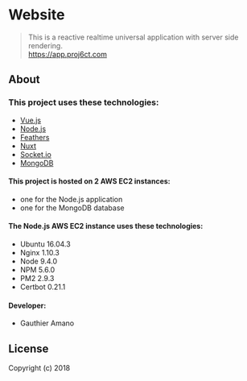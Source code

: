 # Website

> This is a reactive realtime universal application with server side rendering.<br>
https://app.proj6ct.com

## About

### This project uses these technologies:
- [Vue.js](https://vuejs.org)
- [Node.js](https://nodejs.org)
- [Feathers](http://feathersjs.com)
- [Nuxt](https://nuxtjs.org)
- [Socket.io](https://socket.io)
- [MongoDB](https://www.mongodb.com)

#### This project is hosted on 2 AWS EC2 instances:
- one for the Node.js application
- one for the MongoDB database

#### The Node.js AWS EC2 instance uses these technologies:
- Ubuntu 16.04.3
- Nginx 1.10.3
- Node 9.4.0
- NPM 5.6.0
- PM2 2.9.3
- Certbot 0.21.1

#### Developer:
- Gauthier Amano

## License

Copyright (c) 2018